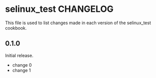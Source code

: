 # selinux_test CHANGELOG

This file is used to list changes made in each version of the selinux_test cookbook.

## 0.1.0

Initial release.

- change 0
- change 1
